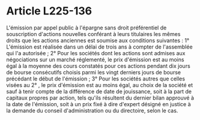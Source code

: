 # Article L225-136

L'émission par appel public à l'épargne sans droit préférentiel de souscription d'actions nouvelles conférant à leurs titulaires les mêmes droits que les actions anciennes est soumise aux conditions suivantes :   1° L'émission est réalisée dans un délai de trois ans à compter de l'assemblée qui l'a autorisée ;   2° Pour les sociétés dont les actions sont admises aux négociations sur un marché réglementé, le prix d'émission est au moins égal à la moyenne des cours constatés pour ces actions pendant dix jours de bourse consécutifs choisis parmi les vingt derniers jours de bourse précédant le début de l'émission ;   3° Pour les sociétés autres que celles visées au 2° , le prix d'émission est au moins égal, au choix de la société et sauf à tenir compte de la différence de date de jouissance, soit à la part de capitaux propres par action, tels qu'ils résultent du dernier bilan approuvé à la date de l'émission, soit à un prix fixé à dire d'expert désigné en justice à la demande du conseil d'administration ou du directoire, selon le cas.